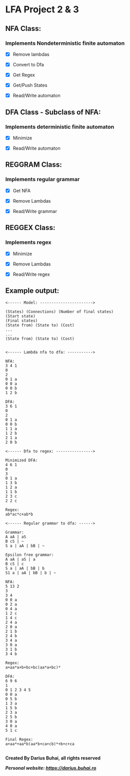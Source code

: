 # **LFA Project 2 & 3**


## **NFA Class**:
### Implements Nondeterministic finite automaton

 - [x] Remove lambdas
 - [x] Convert to Dfa
 - [x] Get Regex 
 
 - [x] Get/Push States
 - [x] Read/Write automaton

## **DFA Class - Subclass of NFA**:
### Implements deterministic finite automaton
 - [x] Minimize
 
 - [x] Read/Write automaton
 
## REGGRAM Class:
### Implements regular grammar
 - [x] Get NFA
 - [x] Remove Lambdas
 
 - [x] Read/Write grammar
 
## REGGEX Class:
### Implements regex
 - [x] Minimize
 - [x] Remove Lambdas
 
 - [x] Read/Write regex
 
 ## Example output: 
 ```
 <------ Model: ----------------------->

(States) (Connections) (Number of final states)
(Start state)
(Final states)
(State from) (State to) (Cost)
...
...
(State from) (State to) (Cost)


<------ Lambda nfa to dfa: ----------->

NFA: 
3 4 1
0 
2 
0 1 a
0 0 a
0 0 b
1 2 b

DFA: 
3 6 1
0 
2 
0 1 a
0 0 b
1 1 a
1 2 b
2 1 a
2 0 b

<------ Dfa to regex: ---------------->

Minimized DFA: 
4 6 1
0 
3 
0 1 a
1 3 b
1 2 a
1 1 b
2 3 c
2 2 c

Regex: 
ab*ac*c+ab*b

<------ Regular grammar to dfa: ------>

Grammar: 
A aA | aS
B cS | ~
S a | aA | bB | ~

Epsilon free grammar: 
A aA | aS | a
B cS | c
S a | aA | bB | b
S1 a | aA | bB | b | ~

NFA: 
5 13 2
3 
3 4 
0 0 a
0 2 a
0 4 a
1 2 c
1 4 c
2 4 a
2 0 a
2 1 b
2 4 b
3 4 a
3 0 a
3 1 b
3 4 b

Regex: 
a+aa*a+b+bc+bc(aa*a+bc)*

DFA: 
6 9 6
1 
0 1 2 3 4 5 
0 0 a
0 5 b
1 3 a
1 5 b
2 3 a
2 5 b
3 0 a
4 0 a
5 1 c

Final Regex: 
a+aa*+aa*b(aa*b+ca+cb)*+b+c+ca


 ```
 
 **Created By Darius Buhai, all rights reserved**
 
 ***Personal website: https://darius.buhai.ro***
 
 
 
